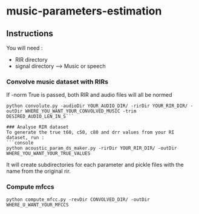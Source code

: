 # music-parameters-estimation

## Instructions

You will need :
- RIR directory
- signal directory --> Music or speech

### Convolve music dataset with RIRs
If -norm True is passed, both RIR and audio files will all be normed

```console
python convolute.py -audioDir YOUR_AUDIO_DIR/ -rirDir YOUR_RIR_DIR/ -outDir WHERE_YOU_WANT_YOUR_CONVOLVED_MUSIC -trim DESIRED_AUDIO_LEN_IN_S```

### Analyse RIR dataset 
To generate the true t60, c50, c80 and drr values from your RI dataset, run :
```console
python acoustic_param_ds_maker.py -rirDir YOUR_RIR_DIR/ -outDir WHERE_YOU_WANT_YOUR_TRUE_VALUES
```
It will create subdirectories for each parameter and pickle files with the name from the original rir.

### Compute mfccs
```console
python compute_mfcc.py -revDir CONVOLVED_DIR/ -outDir WHERE_U_WANT_YOUR_MFCCS
```
